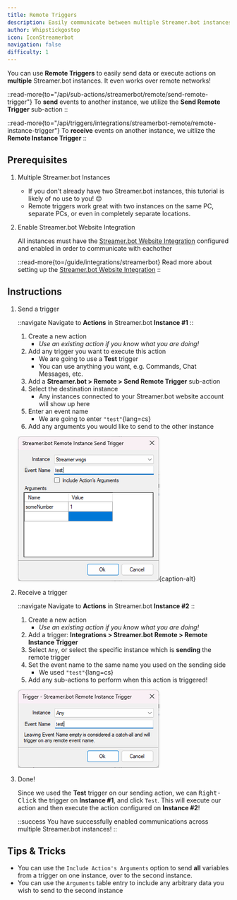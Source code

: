 ```yaml
---
title: Remote Triggers
description: Easily communicate between multiple Streamer.bot instances
author: Whipstickgostop
icon: IconStreamerbot
navigation: false
difficulty: 1
---
```


You can use **Remote Triggers** to easily send data or execute actions on **multiple** Streamer.bot instances. It even works over remote networks!

::read-more{to="/api/sub-actions/streamerbot/remote/send-remote-trigger"}
To **send** events to another instance, we utilize the **Send Remote Trigger** sub-action
::

::read-more{to="/api/triggers/integrations/streamerbot-remote/remote-instance-trigger"}
To **receive** events on another instance, we uitlize the **Remote Instance Trigger**
::

## Prerequisites

1. Multiple Streamer.bot Instances

    - If you don't already have two Streamer.bot instances, this tutorial is likely of no use to you! 😊
    - Remote triggers work great with two instances on the same PC, separate PCs, or even in completely separate locations.

2. Enable Streamer.bot Website Integration

    All instances must have the [Streamer.bot Website Integration](/guide/integrations/streamerbot) configured and enabled in order to communicate with eachother

    ::read-more{to=/guide/integrations/streamerbot}
      Read more about setting up the [Streamer.bot Website Integration](/guide/integrations/streamerobot)
    ::

## Instructions

1. Send a trigger

    ::navigate
    Navigate to **Actions** in Streamer.bot **Instance #1**
    ::

    1. Create a new action
        - _Use an existing action if you know what you are doing!_
    2. Add any trigger you want to execute this action
        - We are going to use a **Test** trigger
        - You can use anything you want, e.g. Commands, Chat Messages, etc.
    2. Add a **Streamer.bot > Remote > Send Remote Trigger** sub-action
    3. Select the destination instance
        - Any instances connected to your Streamer.bot website account will show up here
    4. Enter an event name
        - We are going to enter `"test"`{lang=cs}
    5. Add any arguments you would like to send to the other instance

    ![Send Remote Trigger Sub-Action](assets/remote-trigger-sub-action.png){caption-alt}

2. Receive a trigger

    ::navigate
    Navigate to **Actions** in Streamer.bot **Instance #2**
    ::

    1. Create a new action
        - _Use an existing action if you know what you are doing!_
    2. Add a trigger: **Integrations > Streamer.bot Remote > Remote Instance Trigger**
    3. Select `Any`, or select the specific instance which is **sending** the remote trigger
    4. Set the event name to the same name you used on the sending side
        - We used `"test"`{lang=cs}
    5. Add any sub-actions to perform when this action is triggered!

    ![Remote Instance Trigger](assets/remote-trigger.png)

3. Done!

    Since we used the **Test** trigger on our sending action, we can <kbd>Right-Click</kbd> the trigger on **Instance #1**, and click `Test`. This will execute our action and then execute the action configured on **Instance #2**!

    ::success
    You have successfully enabled communications across multiple Streamer.bot instances!
    ::

## Tips & Tricks

- You can use the `Include Action's Arguments` option to send **all** variables from a trigger on one instance, over to the second instance.
- You can use the `Arguments` table entry to include any arbitrary data you wish to send to the second instance